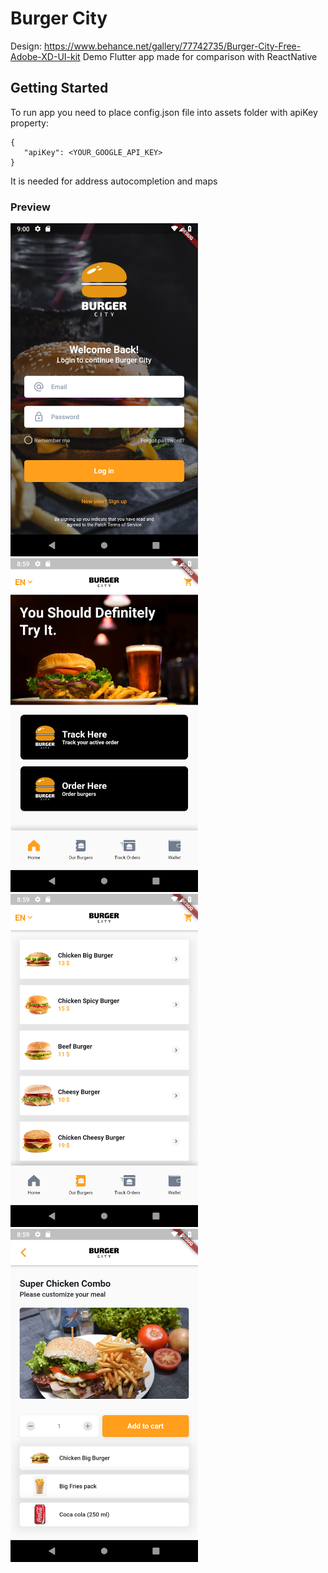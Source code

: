 # Burger City

Design: https://www.behance.net/gallery/77742735/Burger-City-Free-Adobe-XD-UI-kit
Demo Flutter app made for comparison with ReactNative

## Getting Started

To run app you need to place config.json file into assets folder with apiKey property:

```
{
   "apiKey": <YOUR_GOOGLE_API_KEY>
}
```

It is needed for address autocompletion and maps 

### Preview

<img width=300 src="./screenshot_1.png"/>
<img width=300 src="./screenshot_2.png"/> 
<img width=300 src="./screenshot_3.png"/> 
<img width=300 src="./screenshot_4.png"/> 

